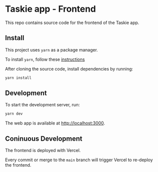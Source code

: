 # Taskie app - Frontend

This repo contains source code for the frontend of the Taskie app.

## Install

This project uses `yarn` as a package manager.

To install `yarn`, follow these [instructions](https://classic.yarnpkg.com/lang/en/docs/install/#mac-stable)

After cloning the source code, install dependencies by running:

```bash
yarn install
```

## Development

To start the development server, run:

```bash
yarn dev
```

The web app is available at [http://localhost:3000](http://localhost:3000).

## Coninuous Development

The frontend is deployed with Vercel.

Every commit or merge to the `main` branch will trigger Vercel to re-deploy the frontend.
